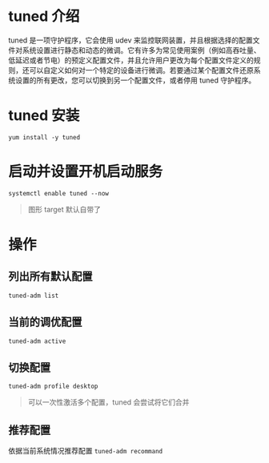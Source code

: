 # tuned 介绍
tuned 是一项守护程序，它会使用 udev 来监控联网装置，并且根据选择的配置文件对系统设置进行静态和动态的微调。它有许多为常见使用案例（例如高吞吐量、低延迟或者节电）的预定义配置文件，并且允许用户更改为每个配置文件定义的规则，还可以自定义如何对一个特定的设备进行微调。若要通过某个配置文件还原系统设置的所有更改，您可以切换到另一个配置文件，或者停用 tuned 守护程序。

# tuned 安装
`yum install -y tuned`

# 启动并设置开机启动服务
`systemctl enable tuned --now`
> 图形 target 默认自带了

# 操作
## 列出所有默认配置

`tuned-adm list`

## 当前的调优配置

`tuned-adm active`

## 切换配置
`tuned-adm profile desktop`

> 可以一次性激活多个配置，tuned 会尝试将它们合并

## 推荐配置
依据当前系统情况推荐配置
`tuned-adm recommand`